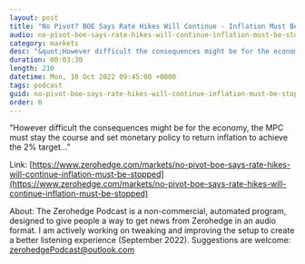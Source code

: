 ```yaml
---
layout: post
title: "No Pivot? BOE Says Rate Hikes Will Continue - Inflation Must Be Stopped "
audio: no-pivot-boe-says-rate-hikes-will-continue-inflation-must-be-stopped-0
category: markets
desc: "&quot;However difficult the consequences might be for the economy, the MPC must stay the course and set monetary policy to return inflation to achieve the 2% target...&quot;"
duration: 00:03:30
length: 210
datetime: Mon, 10 Oct 2022 09:45:00 +0000
tags: podcast
guid: no-pivot-boe-says-rate-hikes-will-continue-inflation-must-be-stopped-0
order: 0
---
```

&quot;However difficult the consequences might be for the economy, the MPC must stay the course and set monetary policy to return inflation to achieve the 2% target...&quot;

Link: [https://www.zerohedge.com/markets/no-pivot-boe-says-rate-hikes-will-continue-inflation-must-be-stopped](https://www.zerohedge.com/markets/no-pivot-boe-says-rate-hikes-will-continue-inflation-must-be-stopped)

About: The Zerohedge Podcast is a non-commercial, automated program, designed to give people a way to get news from Zerohedge in an audio format.  I am actively working on tweaking and improving the setup to create a better listening experience (September 2022).  Suggestions are welcome: [zerohedgePodcast@outlook.com](mailto:zerohedgePodcast@outlook.com)